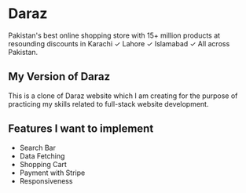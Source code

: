 # Daraz

Pakistan's best online shopping store with 15+ million products at resounding discounts in Karachi ✓ Lahore ✓ Islamabad ✓ All across Pakistan.

## My Version of Daraz

This is a clone of Daraz website which I am creating for the purpose of practicing my skills related to full-stack website development.

## Features I want to implement

- Search Bar
- Data Fetching
- Shopping Cart
- Payment with Stripe
- Responsiveness
